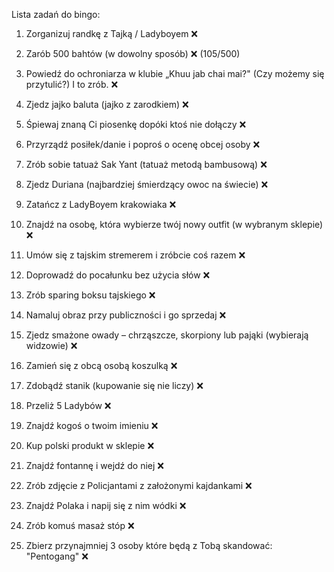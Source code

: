 Lista zadań do bingo:

1. Zorganizuj randkę z Tajką / Ladyboyem ❌

2. Zarób 500 bahtów (w dowolny sposób) ❌ (105/500)

3. Powiedź do ochroniarza w klubie „Khuu jab chai mai?" (Czy możemy się przytulić?) I to zrób. ❌

4. Zjedz jajko baluta (jajko z zarodkiem) ❌

5. Śpiewaj znaną Ci piosenkę dopóki ktoś nie dołączy ❌

6. Przyrządź posiłek/danie i poproś o ocenę obcej osoby ❌

7. Zrób sobie tatuaż Sak Yant (tatuaż metodą bambusową) ❌

8. Zjedz Duriana (najbardziej śmierdzący owoc na świecie) ❌

9. Zatańcz z LadyBoyem krakowiaka ❌

10. Znajdź na osobę, która wybierze twój nowy outfit (w wybranym sklepie) ❌

11. Umów się z tajskim stremerem i zróbcie coś razem ❌

12. Doprowadź do pocałunku bez użycia słów ❌

13. Zrób sparing boksu tajskiego ❌

14. Namaluj obraz przy publiczności i go sprzedaj ❌

15. Zjedz smażone owady – chrząszcze, skorpiony lub pająki (wybierają widzowie) ❌

16. Zamień się z obcą osobą koszulką ❌

17. Zdobądź stanik (kupowanie się nie liczy) ❌

18. Przeliż 5 Ladybów ❌

19. Znajdź kogoś o twoim imieniu ❌

20. Kup polski produkt w sklepie ❌

21. Znajdź fontannę i wejdź do niej ❌

22. Zrób zdjęcie z Policjantami z założonymi kajdankami ❌

23. Znajdź Polaka i napij się z nim wódki ❌

24. Zrób komuś masaż stóp ❌

25. Zbierz przynajmniej 3 osoby które będą z Tobą skandować: "Pentogang" ❌
